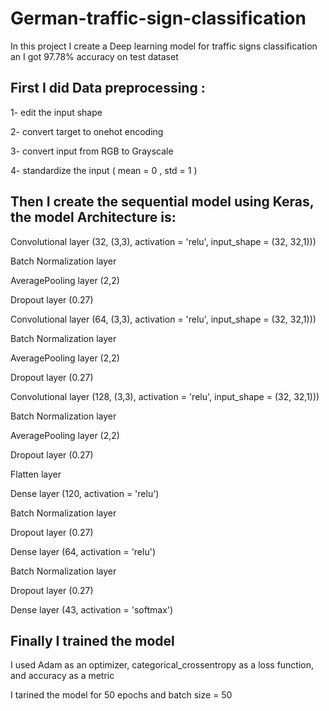 # German-traffic-sign-classification
In this project I create a Deep learning model for traffic signs classification an I got 97.78% accuracy on test dataset

## First I did Data preprocessing :

1- edit the input shape

2- convert target to onehot encoding

3- convert input from RGB to Grayscale

4- standardize the input ( mean = 0 , std = 1 )

## Then I create the sequential model using Keras, the model Architecture is:

Convolutional layer (32, (3,3), activation = 'relu', input_shape = (32, 32,1)))

Batch Normalization layer

AveragePooling layer (2,2)

Dropout layer (0.27)

Convolutional layer (64, (3,3), activation = 'relu', input_shape = (32, 32,1)))

Batch Normalization layer

AveragePooling layer (2,2)

Dropout layer (0.27)

Convolutional layer (128, (3,3), activation = 'relu', input_shape = (32, 32,1)))

Batch Normalization layer

AveragePooling layer (2,2)

Dropout layer (0.27)

Flatten layer

Dense layer (120, activation = 'relu')

Batch Normalization layer

Dropout layer (0.27)

Dense layer (64, activation = 'relu')

Batch Normalization layer

Dropout layer (0.27)

Dense layer (43, activation = 'softmax')

## Finally I trained the model

I used Adam as an optimizer, categorical_crossentropy as a loss function, and accuracy as a metric

I tarined the model for 50 epochs and batch size = 50
